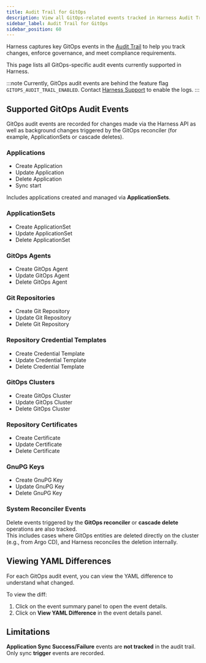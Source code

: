 ```yaml
---
title: Audit Trail for GitOps
description: View all GitOps-related events tracked in Harness Audit Trail.
sidebar_label: Audit Trail for GitOps
sidebar_position: 60
---
```


Harness captures key GitOps events in the [Audit Trail](https://developer.harness.io/docs/platform/governance/audit-trail/) to help you track changes, enforce governance, and meet compliance requirements.

This page lists all GitOps-specific audit events currently supported in Harness.

:::note
Currently, GitOps audit events are behind the feature flag `GITOPS_AUDIT_TRAIL_ENABLED`. Contact [Harness Support](mailto:support@harness.io) to enable the logs.
:::

## Supported GitOps Audit Events

GitOps audit events are recorded for changes made via the Harness API as well as background changes triggered by the GitOps reconciler (for example, ApplicationSets or cascade deletes).

### Applications

- Create Application  
- Update Application  
- Delete Application  
- Sync start  

Includes applications created and managed via **ApplicationSets**.  

### ApplicationSets

- Create ApplicationSet  
- Update ApplicationSet  
- Delete ApplicationSet

### GitOps Agents

- Create GitOps Agent  
- Update GitOps Agent  
- Delete GitOps Agent

### Git Repositories

- Create Git Repository  
- Update Git Repository  
- Delete Git Repository

### Repository Credential Templates

- Create Credential Template  
- Update Credential Template  
- Delete Credential Template

### GitOps Clusters

- Create GitOps Cluster  
- Update GitOps Cluster  
- Delete GitOps Cluster

### Repository Certificates

- Create Certificate  
- Update Certificate  
- Delete Certificate

### GnuPG Keys

- Create GnuPG Key  
- Update GnuPG Key  
- Delete GnuPG Key

### System Reconciler Events

Delete events triggered by the **GitOps reconciler** or **cascade delete** operations are also tracked.  
This includes cases where GitOps entities are deleted directly on the cluster (e.g., from Argo CD), and Harness reconciles the deletion internally.

## Viewing YAML Differences

For each GitOps audit event, you can view the YAML difference to understand what changed.

To view the diff:

1. Click on the event summary panel to open the event details.  
2. Click on **View YAML Difference** in the event details panel.


<div align="center">
  <DocImage path={require('./static/gitops-audit-logs.png')} width="60%" height="60%" title="Click to view full size image" />
</div>

## Limitations

**Application Sync Success/Failure** events are **not tracked** in the audit trail.  
Only sync **trigger** events are recorded.
